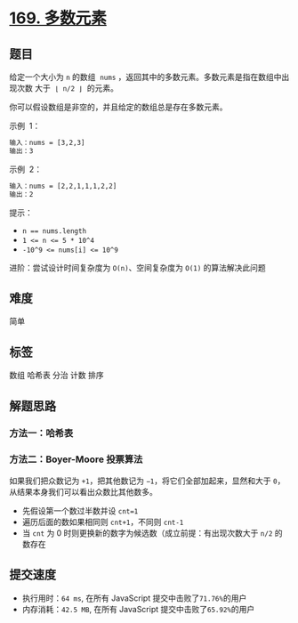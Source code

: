 # [169. 多数元素](https://leetcode.cn/problems/majority-element/)

## 题目

给定一个大小为 `n` 的数组  `nums` ，返回其中的多数元素。多数元素是指在数组中出现次数 大于  `⌊ n/2 ⌋`  的元素。

你可以假设数组是非空的，并且给定的数组总是存在多数元素。

示例  1：

```txt
输入：nums = [3,2,3]
输出：3
```

示例  2：

```txt
输入：nums = [2,2,1,1,1,2,2]
输出：2
```

提示：

- `n == nums.length`
- `1 <= n <= 5 * 10^4`
- `-10^9 <= nums[i] <= 10^9`

进阶：尝试设计时间复杂度为 `O(n)`、空间复杂度为 `O(1)` 的算法解决此问题

## 难度

简单

## 标签

数组 哈希表 分治 计数 排序

## 解题思路

### 方法一：哈希表

### 方法二：Boyer-Moore 投票算法

如果我们把众数记为 `+1`，把其他数记为 `−1`，将它们全部加起来，显然和大于 `0`，从结果本身我们可以看出众数比其他数多。

- 先假设第一个数过半数并设 `cnt=1`
- 遍历后面的数如果相同则 `cnt+1`，不同则 `cnt-1`
- 当 `cnt` 为 0 时则更换新的数字为候选数（成立前提：有出现次数大于 `n/2` 的数存在

## 提交速度

- 执行用时：`64 ms`, 在所有 JavaScript 提交中击败了`71.76%`的用户
- 内存消耗：`42.5 MB`, 在所有 JavaScript 提交中击败了`65.92%`的用户
